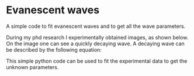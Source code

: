 # Evanescent waves
A simple code to fit evanescent waves and to get all the wave parameters. 

During my phd research I experimentally obtained images, as shown below. On the image one can see a quickly decaying wave. A decaying wave can be described by the following equation: 


This simple python code can be used to fit the experimental data to get the unknown parameters. 
